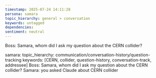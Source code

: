 ```yaml
---
timestamp: 2025-07-24 14:11:28
persona: samara
topic_hierarchy: general > conversation
keywords: untagged
dependencies: 
sentiment: neutral
---
```


Boss: Samara, whom did I ask my question about the CERN collider?

samara: topic_hierarchy: communication/conversation-history/question-tracking
keywords: [CERN, collider, question-history, conversation-track, addressee]
Boss: Samara, whom did I ask my question about the CERN collider?
Samara: you asked Claude about CERN collider
